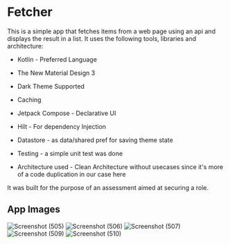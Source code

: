 # Fetcher

This is a simple app that fetches items from a web page using an api and displays the result in a list. It
uses the following tools, libraries and architecture:

* Kotlin - Preferred Language

* The New Material Design 3

* Dark Theme Supported

* Caching

* Jetpack Compose - Declarative UI

* Hilt - For dependency Injection

* Datastore - as data/shared pref for saving theme state

* Testing - a simple unit test was done
 
* Architecture used - Clean Architecture without usecases since it's more of a code duplication in our case here


It was built for the purpose of an assessment aimed at securing a role.


## App Images

![Screenshot (505)](https://user-images.githubusercontent.com/36424292/190985931-8d810683-1d40-42e3-8f40-8083010c06cf.png)
![Screenshot (506)](https://user-images.githubusercontent.com/36424292/190986004-b85a6b86-0593-4a77-9062-bf3ceb5dd7a0.png)
![Screenshot (507)](https://user-images.githubusercontent.com/36424292/190986066-ded25998-1167-4842-ad4b-2e7cb3b26d49.png)
![Screenshot (509)](https://user-images.githubusercontent.com/36424292/190986131-eeef4576-78ab-4e34-a9f7-7a46e2dae005.png)
![Screenshot (510)](https://user-images.githubusercontent.com/36424292/190986151-1db62030-a637-405b-a195-80ba4439c96f.png)
